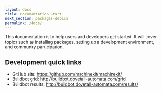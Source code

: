 ```yaml
---
layout: docs
title: Documentation Start
next_section: packages-debian
permalink: /docs/
---
```


This documentation is to help users and developers get started.  It
will cover topics such as installing packages, setting up a
development environment, and community participation.

## Development quick links

- GitHub site:  <https://github.com/machinekit/machinekit/>
- Buildbot grid:  <http://buildbot.dovetail-automata.com/grid>
- Buildbot results:  <http://buildbot.dovetail-automata.com/results/>
